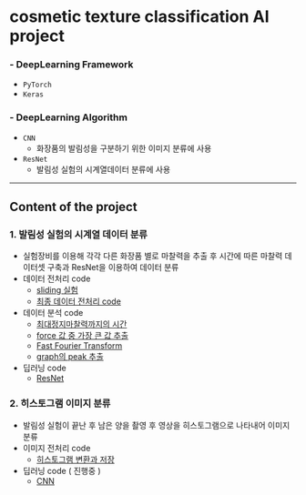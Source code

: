 # cosmetic texture classification AI project

### - DeepLearning Framework
  - `PyTorch`
  - `Keras`
 
 ### - DeepLearning Algorithm
  - `CNN`
    - 화장품의 발림성을 구분하기 위한 이미지 분류에 사용
  - `ResNet`
    - 발림성 실험의 시계열데이터 분류에 사용
    
 ---
## Content of the project
### 1. 발림성 실험의 시계열 데이터 분류
- 실험장비를 이용해 각각 다른 화장품 별로 마찰력을 추출 후 시간에 따른 마찰력 데이터셋 구축과 ResNet을 이용하여 데이터 분류
- 데이터 전처리 code
  - [sliding 실험](https://github.com/yuumiin/AI_project/blob/main/sliding_preprocessing.py)
  - [최종 데이터 전처리 code](https://github.com/yuumiin/AI_project/blob/main/preprocessing.py)
- 데이터 분석 code
  - [최대정지마찰력까지의 시간](https://github.com/yuumiin/AI_project/blob/main/increasing_time.py)
  - [force 값 중 가장 큰 값 추출](https://github.com/yuumiin/AI_project/blob/main/max_value.py)   
  - [Fast Fourier Transform](https://github.com/yuumiin/AI_project/blob/main/fft.py)
  - [graph의 peak 추출](https://github.com/yuumiin/AI_project/blob/main/peak_analysis.py)
- 딥러닝 code
  -  [ResNet](https://github.com/yuumiin/AI_project/blob/main/ResNet.ipynb)

### 2. 히스토그램 이미지 분류
- 발림성 실험이 끝난 후 남은 양을 촬영 후 영상을 히스토그램으로 나타내어 이미지 분류
- 이미지 전처리 code
  - [히스토그램 변환과 저장](https://github.com/yuumiin/AI_project/blob/main/preprocessing_hist.py)
- 딥러닝 code ( 진행중 )
  -  [CNN](https://github.com/yuumiin/AI_project/blob/main/torch_model_CNN.ipynb)
